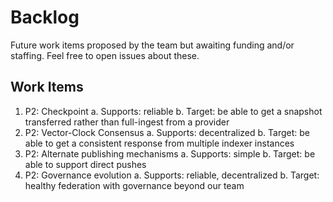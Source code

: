 # Backlog

Future work items proposed by the team but awaiting funding and/or staffing. Feel free to open issues about these.

## Work Items

1. P2: Checkpoint
    a. Supports: reliable
    b. Target: be able to get a snapshot transferred rather than full-ingest from a provider
2. P2: Vector-Clock Consensus
    a. Supports: decentralized
    b. Target: be able to get a consistent response from multiple indexer instances
3. P2: Alternate publishing mechanisms
    a. Supports: simple
    b. Target: be able to support direct pushes
4. P2: Governance evolution
    a. Supports: reliable, decentralized
    b. Target: healthy federation with governance beyond our team

